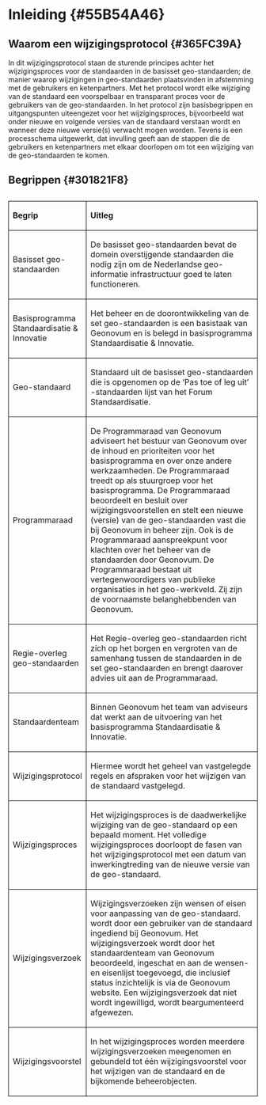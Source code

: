 # Inleiding  {#55B54A46}

## Waarom een wijzigingsprotocol {#365FC39A}
In dit wijzigingsprotocol staan de sturende principes achter het wijzigingsproces voor de standaarden in de basisset geo-standaarden; de manier waarop wijzigingen in geo-standaarden plaatsvinden in afstemming met de gebruikers en ketenpartners. Met het protocol wordt elke wijziging van de standaard een voorspelbaar en transparant proces voor de gebruikers van de geo-standaarden. In het protocol zijn basisbegrippen en uitgangspunten uiteengezet voor het wijzigingsproces, bijvoorbeeld wat onder nieuwe en volgende versies van de standaard verstaan wordt en wanneer deze nieuwe versie(s) verwacht mogen worden. Tevens is een processchema uitgewerkt, dat invulling geeft aan de stappen die de gebruikers en ketenpartners met elkaar doorlopen om tot een wijziging van de geo-standaarden te komen.
## Begrippen  {#301821F8}
<table style='width: 100%;'><caption></caption>
<colgroup><col id='col1' style='width: 21.608156644652997%;'>
<col id='col2' style='width: 78.391843355347%;'>
</colgroup>
<tbody><tr><td class='left' style='border-top: 0.5pt solid #000000; border-left: 0.5pt solid #000000; border-bottom: 0.5pt solid #000000; border-right: 0.5pt solid #000000;'><p id='1BF055C7'><b>Begrip</b></p></td>
<td class='left' style='border-top: 0.5pt solid #000000; border-left: 0.5pt solid #000000; border-bottom: 0.5pt solid #000000; border-right: 0.5pt solid #000000;'><p id='6E17838A'><b>Uitleg</b></p></td>
</tr>
<tr><td class='left' style='border-top: 0.5pt solid #000000; border-left: 0.5pt solid #000000; border-bottom: 0.5pt solid #000000; border-right: 0.5pt solid #000000;'><p id='5A8D3482'>Basisset geo-standaarden</p></td>
<td class='left' style='border-top: 0.5pt solid #000000; border-left: 0.5pt solid #000000; border-bottom: 0.5pt solid #000000; border-right: 0.5pt solid #000000;'><p id='7624529D'>De basisset geo-standaarden bevat de domein overstijgende standaarden die nodig zijn om de Nederlandse geo-informatie infrastructuur goed te laten functioneren.</p></td>
</tr>
<tr><td class='left' style='border-top: 0.5pt solid #000000; border-left: 0.5pt solid #000000; border-bottom: 0.5pt solid #000000; border-right: 0.5pt solid #000000;'><p id='47C622DC'>Basisprogramma Standaardisatie & Innovatie</p></td>
<td class='left' style='border-top: 0.5pt solid #000000; border-left: 0.5pt solid #000000; border-bottom: 0.5pt solid #000000; border-right: 0.5pt solid #000000;'><p id='173425C5'>Het beheer en de doorontwikkeling van de set geo-standaarden is een basistaak van Geonovum en is belegd in basisprogramma Standaardisatie & Innovatie.</p></td>
</tr>
<tr><td class='left' style='border-top: 0.5pt solid #000000; border-left: 0.5pt solid #000000; border-bottom: 0.5pt solid #000000; border-right: 0.5pt solid #000000;'><p id='7CAD84B6'>Geo-standaard</p></td>
<td class='left' style='border-top: 0.5pt solid #000000; border-left: 0.5pt solid #000000; border-bottom: 0.5pt solid #000000; border-right: 0.5pt solid #000000;'><p id='27C9330E'>Standaard uit de basisset geo-standaarden die is opgenomen op de ‘Pas toe of leg uit’ -standaarden lijst van het Forum Standaardisatie.</p></td>
</tr>
<tr><td class='left' style='border-top: 0.5pt solid #000000; border-left: 0.5pt solid #000000; border-bottom: 0.5pt solid #000000; border-right: 0.5pt solid #000000;'><p id='7767819A'>Programmaraad</p></td>
<td class='left' style='border-top: 0.5pt solid #000000; border-left: 0.5pt solid #000000; border-bottom: 0.5pt solid #000000; border-right: 0.5pt solid #000000;'><p id='58E3DF77'>De Programmaraad van Geonovum adviseert het bestuur van Geonovum over de inhoud en prioriteiten voor het basisprogramma en over onze andere werkzaamheden. De Programmaraad treedt op als stuurgroep voor het basisprogramma. De Programmaraad beoordeelt en besluit over wijzigingsvoorstellen en stelt een nieuwe (versie) van de geo-standaarden vast die bij Geonovum in beheer zijn. Ook is de Programmaraad aanspreekpunt voor klachten over het beheer van de standaarden door Geonovum. De Programmaraad bestaat uit vertegenwoordigers van publieke organisaties in het geo-werkveld. Zij zijn de voornaamste belanghebbenden van Geonovum.</p></td>
</tr>
<tr><td class='left' style='border-top: 0.5pt solid #000000; border-left: 0.5pt solid #000000; border-bottom: 0.5pt solid #000000; border-right: 0.5pt solid #000000;'><p id='5828D48E'>Regie-overleg geo-standaarden</p></td>
<td class='left' style='border-top: 0.5pt solid #000000; border-left: 0.5pt solid #000000; border-bottom: 0.5pt solid #000000; border-right: 0.5pt solid #000000;'><p id='316F3E3A'>Het Regie-overleg geo-standaarden richt zich op het borgen en vergroten van de samenhang tussen de standaarden in de set geo-standaarden en brengt daarover advies uit aan de Programmaraad.</p></td>
</tr>
<tr><td class='left' style='border-top: 0.5pt solid #000000; border-left: 0.5pt solid #000000; border-bottom: 0.5pt solid #000000; border-right: 0.5pt solid #000000;'><p id='6A493362'>Standaardenteam</p></td>
<td class='left' style='border-top: 0.5pt solid #000000; border-left: 0.5pt solid #000000; border-bottom: 0.5pt solid #000000; border-right: 0.5pt solid #000000;'><p>Binnen Geonovum het team van adviseurs dat werkt  aan de uitvoering van het basisprogramma Standaardisatie & Innovatie.</p></td>
</tr>
<tr><td class='left' style='border-top: 0.5pt solid #000000; border-left: 0.5pt solid #000000; border-bottom: 0.5pt solid #000000; border-right: 0.5pt solid #000000;'><p id='000E3CB7'>Wijzigingsprotocol</p></td>
<td class='left' style='border-top: 0.5pt solid #000000; border-left: 0.5pt solid #000000; border-bottom: 0.5pt solid #000000; border-right: 0.5pt solid #000000;'><p id='3D3BEE81'>Hiermee wordt het geheel van vastgelegde regels en afspraken voor het wijzigen van de standaard vastgelegd.</p></td>
</tr>
<tr><td class='left' style='border-top: 0.5pt solid #000000; border-left: 0.5pt solid #000000; border-bottom: 0.5pt solid #000000; border-right: 0.5pt solid #000000;'><p id='2139CF29'>Wijzigingsproces</p></td>
<td class='left' style='border-top: 0.5pt solid #000000; border-left: 0.5pt solid #000000; border-bottom: 0.5pt solid #000000; border-right: 0.5pt solid #000000;'><p id='41CD0EBE'>Het wijzigingsproces is de daadwerkelijke wijziging van de geo-standaard op een bepaald moment. Het volledige wijzigingsproces doorloopt de fasen van het wijzigingsprotocol met een datum van inwerkingtreding van de nieuwe versie van de geo-standaard.</p></td>
</tr>
<tr><td class='left' style='border-top: 0.5pt solid #000000; border-left: 0.5pt solid #000000; border-bottom: 0.5pt solid #000000; border-right: 0.5pt solid #000000;'><p id='1A793A8C'>Wijzigingsverzoek</p></td>
<td class='left' style='border-top: 0.5pt solid #000000; border-left: 0.5pt solid #000000; border-bottom: 0.5pt solid #000000; border-right: 0.5pt solid #000000;'><p id='37C7C5BB'>Wijzigingsverzoeken zijn wensen of eisen voor aanpassing van de geo-standaard. wordt door een gebruiker van de standaard ingediend bij Geonovum. Het wijzigingsverzoek wordt door het standaardenteam van Geonovum beoordeeld, ingeschat en aan de wensen- en eisenlijst toegevoegd, die inclusief status inzichtelijk is via de Geonovum website. Een wijzigingsverzoek dat niet wordt ingewilligd, wordt beargumenteerd afgewezen.</p></td>
</tr>
<tr><td class='left' style='border-top: 0.5pt solid #000000; border-left: 0.5pt solid #000000; border-bottom: 0.5pt solid #000000; border-right: 0.5pt solid #000000;'><p id='4CA1D686'>Wijzigingsvoorstel</p></td>
<td class='left' style='border-top: 0.5pt solid #000000; border-left: 0.5pt solid #000000; border-bottom: 0.5pt solid #000000; border-right: 0.5pt solid #000000;'><p id='77AFBBE0'>In het wijzigingsproces worden meerdere wijzigingsverzoeken meegenomen en gebundeld tot één wijzigingsvoorstel voor het wijzigen van de standaard en de bijkomende beheerobjecten.</p></td>
</tr>
</tbody>
</table>

